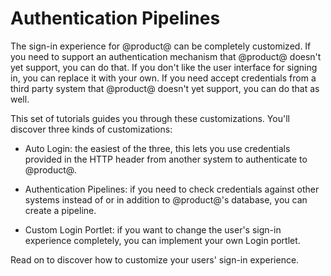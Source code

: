 # Authentication Pipelines 

The sign-in experience for @product@ can be completely customized. If you need
to support an authentication mechanism that @product@ doesn't yet support, you
can do that. If you don't like the user interface for signing in, you can
replace it with your own. If you need accept credentials from a third party
system that @product@ doesn't yet support, you can do that as well. 

This set of tutorials guides you through these customizations. You'll discover
three kinds of customizations: 

- Auto Login: the easiest of the three, this lets you use credentials provided
    in the HTTP header from another system to authenticate to @product@. 

- Authentication Pipelines: if you need to check credentials against other
    systems instead of or in addition to @product@'s database, you can create a
    pipeline. 

- Custom Login Portlet: if you want to change the user's sign-in experience
    completely, you can implement your own Login portlet. 

Read on to discover how to customize your users' sign-in experience. 

